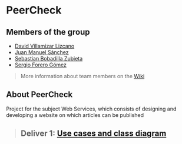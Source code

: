# PeerCheck
## Members of the group
- [David Villamizar Lizcano](https://github.com/davl3232)
- [Juan Manuel Sánchez](https://github.com/juanmsl)
- [Sebastian Bobadilla Zubieta](https://github.com/kaykos)
- [Sergio Forero Gómez](https://github.com/sergioforerogomez)

> More information about team members on the [Wiki](https://github.com/PUJWebServices1730/PeerCheck/wiki)

## About PeerCheck
Project for the subject Web Services, which consists of designing and developing a website on which articles can be published

> ## Deliver 1: [Use cases and class diagram](https://github.com/PUJWebServices1730/PeerCheck/tree/master/Diagrams)
